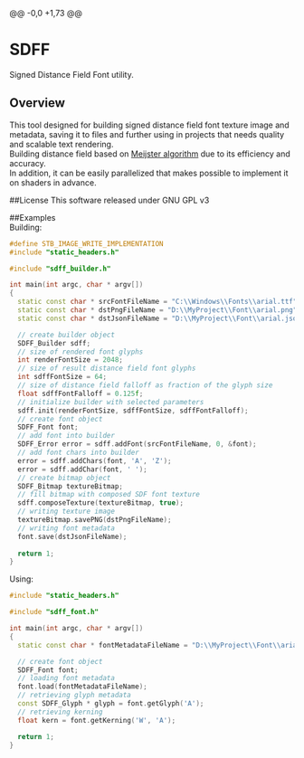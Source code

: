 @@ -0,0 +1,73 @@
# SDFF
Signed Distance Field Font utility.

## Overview
This tool designed for building signed distance field font texture image and metadata, 
saving it to files and further using in projects that needs quality and scalable text rendering.  
Building distance field based on [Meijster algorithm]( http://www.rug.nl/research/portal/publications/a-general-algorithm-for-computing-distance-transforms-in-linear-time(15dd2ec9-d221-45da-b2b0-1164978717dc).html) due to its efficiency and accuracy.  
In addition, it can be easily parallelized that makes possible to implement it on shaders in advance.

##License
This software released under GNU GPL v3

##Examples  
Building:
```c++
#define STB_IMAGE_WRITE_IMPLEMENTATION
#include "static_headers.h"

#include "sdff_builder.h"

int main(int argc, char * argv[])
{
  static const char * srcFontFileName = "C:\\Windows\\Fonts\\arial.ttf";
  static const char * dstPngFileName = "D:\\MyProject\\Font\\arial.png";
  static const char * dstJsonFileName = "D:\\MyProject\\Font\\arial.json";

  // create builder object
  SDFF_Builder sdff;
  // size of rendered font glyphs
  int renderFontSize = 2048;
  // size of result distance field font glyphs
  int sdffFontSize = 64;
  // size of distance field falloff as fraction of the glyph size
  float sdffFontFalloff = 0.125f;
  // initialize builder with selected parameters
  sdff.init(renderFontSize, sdffFontSize, sdffFontFalloff);
  // create font object
  SDFF_Font font;
  // add font into builder
  SDFF_Error error = sdff.addFont(srcFontFileName, 0, &font);
  // add font chars into builder
  error = sdff.addChars(font, 'A', 'Z');
  error = sdff.addChar(font, ' ');
  // create bitmap object
  SDFF_Bitmap textureBitmap;
  // fill bitmap with composed SDF font texture
  sdff.composeTexture(textureBitmap, true);
  // writing texture image
  textureBitmap.savePNG(dstPngFileName);
  // writing font metadata
  font.save(dstJsonFileName);
  
  return 1;
}
```
Using:
```c++
#include "static_headers.h"

#include "sdff_font.h"

int main(int argc, char * argv[])
{
  static const char * fontMetadataFileName = "D:\\MyProject\\Font\\arial.json";

  // create font object
  SDFF_Font font;
  // loading font metadata
  font.load(fontMetadataFileName);
  // retrieving glyph metadata
  const SDFF_Glyph * glyph = font.getGlyph('A');
  // retrieving kerning
  float kern = font.getKerning('W', 'A');

  return 1;
}
```
